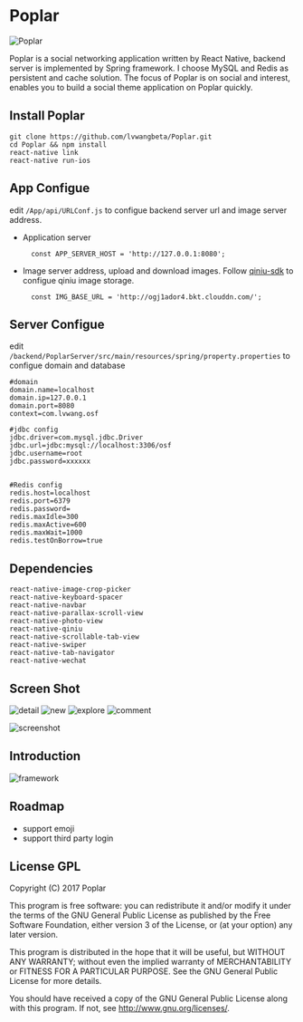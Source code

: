 Poplar
=======

![Poplar](./doc/imgs/poplar.png)

Poplar is a social networking application written by React Native, backend server is implemented by Spring framework. I choose MySQL and Redis as persistent and cache solution. The focus of Poplar is on social and interest, enables you to build a social theme application on Poplar quickly.


## Install Poplar

	git clone https://github.com/lvwangbeta/Poplar.git 
	cd Poplar && npm install
	react-native link
	react-native run-ios


## App Configue 
edit `/App/api/URLConf.js` to configue backend server url and image server address.
	
* Application server

		const APP_SERVER_HOST = 'http://127.0.0.1:8080';

* Image server address, upload and download images. Follow [qiniu-sdk](https://github.com/qiniu/react-native-sdk) to configue qiniu image storage.

		const IMG_BASE_URL = 'http://ogj1ador4.bkt.clouddn.com/'; 
		


## Server Configue 
edit `/backend/PoplarServer/src/main/resources/spring/property.properties` to configue domain and database

	#domain
	domain.name=localhost
	domain.ip=127.0.0.1
	domain.port=8080
	context=com.lvwang.osf

	#jdbc config
	jdbc.driver=com.mysql.jdbc.Driver
	jdbc.url=jdbc:mysql://localhost:3306/osf
	jdbc.username=root
	jdbc.password=xxxxxx


	#Redis config
	redis.host=localhost
	redis.port=6379
	redis.password=
	redis.maxIdle=300
	redis.maxActive=600
	redis.maxWait=1000
	redis.testOnBorrow=true

## Dependencies

	react-native-image-crop-picker
	react-native-keyboard-spacer
	react-native-navbar
	react-native-parallax-scroll-view
	react-native-photo-view
	react-native-qiniu
	react-native-scrollable-tab-view
	react-native-swiper
	react-native-tab-navigator
	react-native-wechat


## Screen Shot

![detail](./doc/imgs/feedDetail.gif)
![new](./doc/imgs/new.gif)
![explore](./doc/imgs/explore.gif)
![comment](./doc/imgs/comment.gif)


![screenshot](./doc/imgs/screenshot.png)



## Introduction

![framework](./doc/imgs/framework.png)


## Roadmap
* support emoji
* support third party login

## License GPL

Copyright (C) 2017 Poplar

This program is free software: you can redistribute it and/or modify
it under the terms of the GNU General Public License as published by
the Free Software Foundation, either version 3 of the License, or
(at your option) any later version.

This program is distributed in the hope that it will be useful,
but WITHOUT ANY WARRANTY; without even the implied warranty of
MERCHANTABILITY or FITNESS FOR A PARTICULAR PURPOSE.  See the
GNU General Public License for more details.

You should have received a copy of the GNU General Public License
along with this program.  If not, see <http://www.gnu.org/licenses/>.